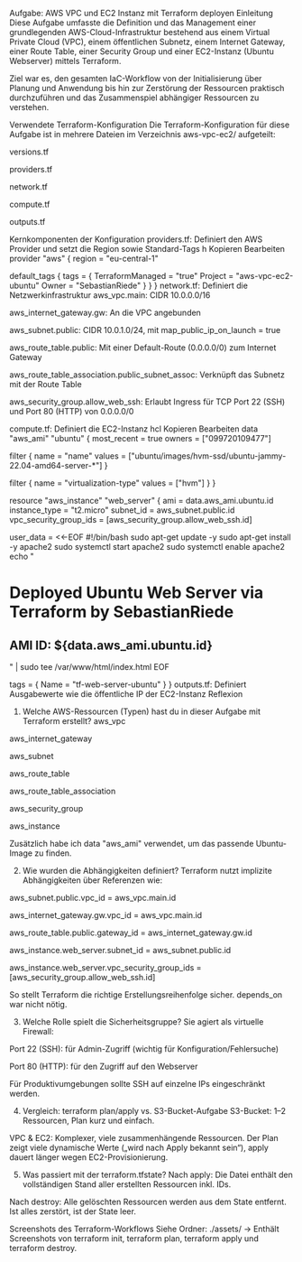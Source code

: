 Aufgabe: AWS VPC und EC2 Instanz mit Terraform deployen
Einleitung
Diese Aufgabe umfasste die Definition und das Management einer grundlegenden AWS-Cloud-Infrastruktur bestehend aus einem Virtual Private Cloud (VPC), einem öffentlichen Subnetz, einem Internet Gateway, einer Route Table, einer Security Group und einer EC2-Instanz (Ubuntu Webserver) mittels Terraform.

Ziel war es, den gesamten IaC-Workflow von der Initialisierung über Planung und Anwendung bis hin zur Zerstörung der Ressourcen praktisch durchzuführen und das Zusammenspiel abhängiger Ressourcen zu verstehen.

Verwendete Terraform-Konfiguration
Die Terraform-Konfiguration für diese Aufgabe ist in mehrere Dateien im Verzeichnis aws-vpc-ec2/ aufgeteilt:

versions.tf

providers.tf

network.tf

compute.tf

outputs.tf

Kernkomponenten der Konfiguration
providers.tf: Definiert den AWS Provider und setzt die Region sowie Standard-Tags
h
Kopieren
Bearbeiten
provider "aws" {
  region = "eu-central-1"

  default_tags {
    tags = {
      TerraformManaged = "true"
      Project          = "aws-vpc-ec2-ubuntu"
      Owner            = "SebastianRiede"
    }
  }
}
network.tf: Definiert die Netzwerkinfrastruktur
aws_vpc.main: CIDR 10.0.0.0/16

aws_internet_gateway.gw: An die VPC angebunden

aws_subnet.public: CIDR 10.0.1.0/24, mit map_public_ip_on_launch = true

aws_route_table.public: Mit einer Default-Route (0.0.0.0/0) zum Internet Gateway

aws_route_table_association.public_subnet_assoc: Verknüpft das Subnetz mit der Route Table

aws_security_group.allow_web_ssh: Erlaubt Ingress für TCP Port 22 (SSH) und Port 80 (HTTP) von 0.0.0.0/0

compute.tf: Definiert die EC2-Instanz
hcl
Kopieren
Bearbeiten
data "aws_ami" "ubuntu" {
  most_recent = true
  owners      = ["099720109477"]

  filter {
    name   = "name"
    values = ["ubuntu/images/hvm-ssd/ubuntu-jammy-22.04-amd64-server-*"]
  }

  filter {
    name   = "virtualization-type"
    values = ["hvm"]
  }
}

resource "aws_instance" "web_server" {
  ami                    = data.aws_ami.ubuntu.id
  instance_type          = "t2.micro"
  subnet_id              = aws_subnet.public.id
  vpc_security_group_ids = [aws_security_group.allow_web_ssh.id]

  user_data = <<-EOF
              #!/bin/bash
              sudo apt-get update -y
              sudo apt-get install -y apache2
              sudo systemctl start apache2
              sudo systemctl enable apache2
              echo "<h1>Deployed Ubuntu Web Server via Terraform by SebastianRiede</h1><h2>AMI ID: ${data.aws_ami.ubuntu.id}</h2>" | sudo tee /var/www/html/index.html
              EOF

  tags = {
    Name = "tf-web-server-ubuntu"
  }
}
outputs.tf: Definiert Ausgabewerte wie die öffentliche IP der EC2-Instanz
Reflexion
1. Welche AWS-Ressourcen (Typen) hast du in dieser Aufgabe mit Terraform erstellt?
aws_vpc

aws_internet_gateway

aws_subnet

aws_route_table

aws_route_table_association

aws_security_group

aws_instance

Zusätzlich habe ich data "aws_ami" verwendet, um das passende Ubuntu-Image zu finden.

2. Wie wurden die Abhängigkeiten definiert?
Terraform nutzt implizite Abhängigkeiten über Referenzen wie:

aws_subnet.public.vpc_id = aws_vpc.main.id

aws_internet_gateway.gw.vpc_id = aws_vpc.main.id

aws_route_table.public.gateway_id = aws_internet_gateway.gw.id

aws_instance.web_server.subnet_id = aws_subnet.public.id

aws_instance.web_server.vpc_security_group_ids = [aws_security_group.allow_web_ssh.id]

So stellt Terraform die richtige Erstellungsreihenfolge sicher. depends_on war nicht nötig.

3. Welche Rolle spielt die Sicherheitsgruppe?
Sie agiert als virtuelle Firewall:

Port 22 (SSH): für Admin-Zugriff (wichtig für Konfiguration/Fehlersuche)

Port 80 (HTTP): für den Zugriff auf den Webserver

Für Produktivumgebungen sollte SSH auf einzelne IPs eingeschränkt werden.

4. Vergleich: terraform plan/apply vs. S3-Bucket-Aufgabe
S3-Bucket: 1–2 Ressourcen, Plan kurz und einfach.

VPC & EC2: Komplexer, viele zusammenhängende Ressourcen. Der Plan zeigt viele dynamische Werte („wird nach Apply bekannt sein“), apply dauert länger wegen EC2-Provisionierung.

5. Was passiert mit der terraform.tfstate?
Nach apply: Die Datei enthält den vollständigen Stand aller erstellten Ressourcen inkl. IDs.

Nach destroy: Alle gelöschten Ressourcen werden aus dem State entfernt. Ist alles zerstört, ist der State leer.

Screenshots des Terraform-Workflows
Siehe Ordner: ./assets/
→ Enthält Screenshots von terraform init, terraform plan, terraform apply und terraform destroy.

